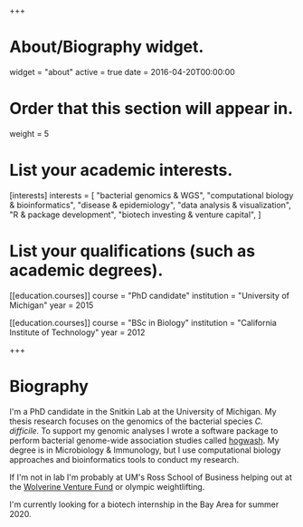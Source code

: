 +++
# About/Biography widget.
widget = "about"
active = true
date = 2016-04-20T00:00:00

# Order that this section will appear in.
weight = 5

# List your academic interests.
[interests]
  interests = [
    "bacterial genomics & WGS",
    "computational biology & bioinformatics",
    "disease & epidemiology", 
    "data analysis & visualization",
    "R & package development", 
    "biotech investing & venture capital", 
  ]

# List your qualifications (such as academic degrees).
[[education.courses]]
  course = "PhD candidate"
  institution = "University of Michigan"
  year = 2015

[[education.courses]]
  course = "BSc in Biology"
  institution = "California Institute of Technology"
  year = 2012
 
+++

# Biography

I'm a PhD candidate in the Snitkin Lab at the University of Michigan. My thesis research focuses on the genomics of the bacterial species *C. difficile.* To support my genomic analyses I wrote a software package to perform bacterial genome-wide association studies called [hogwash](https://github.com/katiesaund/hogwash). My degree is in Microbiology & Immunology, but I use computational biology approaches and bioinformatics tools to conduct my research. 

If I'm not in lab I'm probably at UM's Ross School of Business helping out at the [Wolverine Venture Fund](http://zli.umich.edu/wolverine-venture-fund) or olympic weightlifting. 

I'm currently looking for a biotech internship in the Bay Area for summer 2020. 


